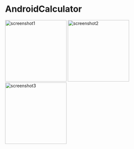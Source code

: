 # AndroidCalculator

<img src="https://user-images.githubusercontent.com/49653208/165741537-940b0886-2a6b-410f-8c9f-890bebbe13bd.png" alt="screenshot1" width="200"/>
<img src="https://user-images.githubusercontent.com/49653208/165742896-5c11fdb9-3a9d-4685-b26a-7af163abec8c.png" alt="screenshot2" width="200"/>
<img src="https://user-images.githubusercontent.com/49653208/165743014-981ddc76-d4e9-4f01-83d0-6c18fc40c066.png" alt="screenshot3" width="200"/>
